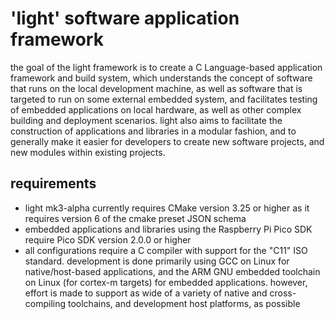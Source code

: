 # 'light' software application framework
the goal of the light framework is to create a C Language-based application framework and build system, which understands the concept of software that runs on the local development machine, as well as software that is targeted to run on some external embedded system, and facilitates testing of embedded applications on local hardware, as well as other complex building and deployment scenarios. light also aims to facilitate the construction of applications and libraries in a modular fashion, and to generally make it easier for developers to create new software projects, and new modules within existing projects.

## requirements
- light mk3-alpha currently requires CMake version 3.25 or higher as it requires version 6 of the cmake preset JSON schema
- embedded applications and libraries using the Raspberry Pi Pico SDK require Pico SDK version 2.0.0 or higher
- all configurations require a C compiler with support for the "C11" ISO standard. development is done primarily using GCC on Linux for native/host-based applications, and the ARM GNU embedded toolchain on Linux (for cortex-m targets) for embedded applications. however, effort is made to support as wide of a variety of native and cross-compiling toolchains, and development host platforms, as possible
